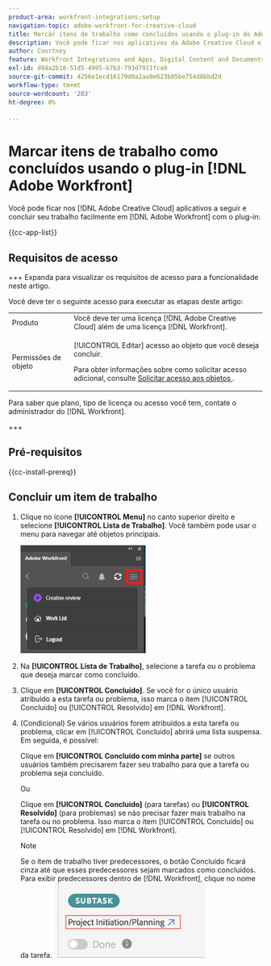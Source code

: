 ```yaml
---
product-area: workfront-integrations;setup
navigation-topic: adobe-workfront-for-creative-cloud
title: Marcar itens de trabalho como concluídos usando o plug-in do Adobe Workfront
description: Você pode ficar nos aplicativos da Adobe Creative Cloud e concluir seu trabalho no Adobe Workfront de maneira simples.
author: Courtney
feature: Workfront Integrations and Apps, Digital Content and Documents
exl-id: d94a2b10-51d5-4995-b7b3-793d7911fca9
source-git-commit: 4256e1ecd16179d0a2aa8e623b05be754d8bbd2d
workflow-type: tm+mt
source-wordcount: '283'
ht-degree: 0%

---
```


# Marcar itens de trabalho como concluídos usando o plug-in [!DNL Adobe Workfront]

Você pode ficar nos [!DNL Adobe Creative Cloud] aplicativos a seguir e concluir seu trabalho facilmente em [!DNL Adobe Workfront] com o plug-in:

{{cc-app-list}}

## Requisitos de acesso

+++ Expanda para visualizar os requisitos de acesso para a funcionalidade neste artigo.

Você deve ter o seguinte acesso para executar as etapas deste artigo:

<table style="table-layout:auto"> 
 <col> 
 <col> 
 <tbody> 
  <tr> 
   <!-- <td role="rowheader">[!DNL Adobe Workfront] plan*</td> 
   <td> <p>[!UICONTROL Pro] or higher</p> </td> 
  </tr> 
  <tr data-mc-conditions=""> 
   <td role="rowheader">[!DNL Adobe Workfront] license*</td> 
   <td> <p>Work or higher</p> </td> 
  </tr> --> 
  <tr> 
   <td role="rowheader">Produto</td> 
   <td>Você deve ter uma licença [!DNL Adobe Creative Cloud] além de uma licença [!DNL Workfront].</td> 
  </tr> 
  <tr> 
   <td role="rowheader">Permissões de objeto</td> 
   <td> <p>[!UICONTROL Editar] acesso ao objeto que você deseja concluir.</p> <p>Para obter informações sobre como solicitar acesso adicional, consulte <a href="../../workfront-basics/grant-and-request-access-to-objects/request-access.md" class="MCXref xref">Solicitar acesso aos objetos </a>.</p> </td> 
  </tr> 
 </tbody> 
</table>

Para saber que plano, tipo de licença ou acesso você tem, contate o administrador do [!DNL Workfront].

+++

## Pré-requisitos

{{cc-install-prereq}}

## Concluir um item de trabalho

1. Clique no ícone **[!UICONTROL Menu]** no canto superior direito e selecione **[!UICONTROL Lista de Trabalho]**. Você também pode usar o menu para navegar até objetos principais.

   ![](assets/go-back-to-work-list-350x314.png)

1. Na **[!UICONTROL Lista de Trabalho]**, selecione a tarefa ou o problema que deseja marcar como concluído.
1. Clique em **[!UICONTROL Concluído]**.  Se você for o único usuário atribuído a esta tarefa ou problema, isso marca o item [!UICONTROL Concluído] ou [!UICONTROL Resolvido] em [!DNL Workfront].
1. (Condicional) Se vários usuários forem atribuídos a esta tarefa ou problema, clicar em [!UICONTROL Concluído] abrirá uma lista suspensa. Em seguida, é possível:

   Clique em **[!UICONTROL Concluído com minha parte]** se outros usuários também precisarem fazer seu trabalho para que a tarefa ou problema seja concluído.

   Ou

   Clique em **[!UICONTROL Concluído]** (para tarefas) ou **[!UICONTROL Resolvido]** (para problemas) se não precisar fazer mais trabalho na tarefa ou no problema. Isso marca o item [!UICONTROL Concluído] ou [!UICONTROL Resolvido] em [!DNL Workfront].

   >[!NOTE]
   >
   >Se o item de trabalho tiver predecessores, o botão Concluído ficará cinza até que esses predecessores sejam marcados como concluídos. Para exibir predecessores dentro de [!DNL Workfront], clique no nome da tarefa.
   >![](assets/navigate-to-workfront.png)

<!-- I dont think we need this one ![](assets/complete-work-350x529.png) -->
